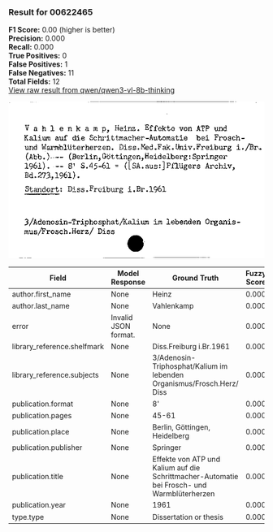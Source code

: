 ### Result for 00622465
**F1 Score:** 0.00 (higher is better)<br>**Precision:** 0.000<br>**Recall:** 0.000<br>**True Positives:** 0<br>**False Positives:** 1<br>**False Negatives:** 11<br>**Total Fields:** 12<br>[View raw result from qwen/qwen3-vl-8b-thinking](https://github.com/RISE-UNIBAS/humanities_data_benchmark/blob/main/results/2025-10-17/T0247/request_T0247_00622465.json)

<img src="https://github.com/RISE-UNIBAS/humanities_data_benchmark/blob/main/benchmarks/zettelkatalog/images/00622465.jpg?raw=true" alt="00622465" width="600px">

| Field | Model Response | Ground Truth | Fuzzy Score | Match |
|-------|----------------|--------------|-------------|-------|
| author.first_name | None | Heinz | 0.000 | ❌ |
| author.last_name | None | Vahlenkamp | 0.000 | ❌ |
| error | Invalid JSON format. | None | 0.000 | ❌ |
| library_reference.shelfmark | None | Diss.Freiburg i.Br.1961 | 0.000 | ❌ |
| library_reference.subjects | None | 3/Adenosin-Triphosphat/Kalium im lebenden Organismus/Frosch.Herz/ Diss | 0.000 | ❌ |
| publication.format | None | 8' | 0.000 | ❌ |
| publication.pages | None | 45-61 | 0.000 | ❌ |
| publication.place | None | Berlin, Göttingen, Heidelberg | 0.000 | ❌ |
| publication.publisher | None | Springer | 0.000 | ❌ |
| publication.title | None | Effekte von ATP und Kalium auf die Schrittmacher-Automatie bei Frosch- und Warmblüterherzen | 0.000 | ❌ |
| publication.year | None | 1961 | 0.000 | ❌ |
| type.type | None | Dissertation or thesis | 0.000 | ❌ |
